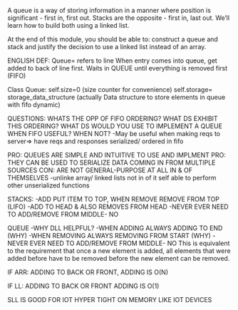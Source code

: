 A queue is a way of storing information in a manner where position is significant - first in, first out. Stacks are the opposite - first in, last out. We’ll learn how to build both using a linked list.

At the end of this module, you should be able to:
construct a queue and stack and justify the decision to use a linked list instead of an array.

ENGLISH DEF:
Queue= refers to line 
When entry comes into queue, get added to back of line first. Waits in QUEUE until everything is removed first (FIFO)




Class Queue: 
self.size=0 (size counter for convenience)
self.storage= storage_data_structure (actually Data structure to store elements in queue with fifo dynamic)

QUESTIONS:
WHATS THE OPP OF FIFO ORDERING?
WHAT DS EXHIBIT THIS ORDERING?
WHAT DS WOULD YOU USE TO IMPLEMENT A QUEUE
WHEN FIFO USEFUL? WHEN NOT? 
    -May be useful when making reqs to server=> have reqs and responses serialized/ ordered in fifo 



PRO: QUEUES ARE SIMPLE AND INTUITIVE TO USE AND IMPLMENT 
PRO: THEY CAN BE USED TO SERIALIZE DATA COMING IN FROM MULTIPLE SOURCES
CON: ARE NOT GENERAL-PURPOSE AT ALL IN  & OF THEMSELVES 
    -unlinke array/ linked lists not in of it self able to perform other unserialized functions


STACKS:
-ADD PUT ITEM TO TOP, WHEN REMOVE REMOVE FROM TOP (LIFO)
-ADD TO HEAD &  ALSO REMOVES FROM HEAD
-NEVER EVER NEED TO ADD/REMOVE FROM MIDDLE- NO

QUEUE
-WHY DLL HELPFUL? 
    -WHEN ADDING ALWAYS ADDING TO END  (WHY)
    -WHEN REMOVING ALWAYS REMOVING FROM START  (WHY)
    -NEVER EVER NEED TO ADD/REMOVE FROM MIDDLE- NO
This is equivalent to the requirement that once a new element is added, all elements that were added before have to be removed before the new element can be removed.

IF ARR:
    ADDING TO BACK OR FRONT, ADDING IS O(N)

IF LL:
    ADDING TO BACK OR FRONT ADDING IS O(1)

SLL IS GOOD FOR IOT HYPER TIGHT ON MEMORY LIKE IOT DEVICES 